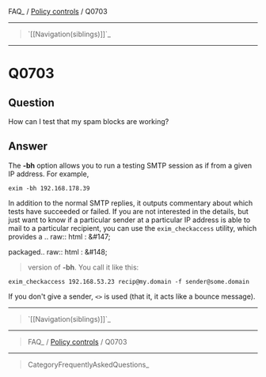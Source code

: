 FAQ\_ / [Policy controls](FAQ/Policy_controls) / Q0703

* * * * *

> \`[[Navigation(siblings)]]\`\_

* * * * *

Q0703
=====

Question
--------

How can I test that my spam blocks are working?

Answer
------

The **-bh** option allows you to run a testing SMTP session as if from a
given IP address. For example,

    exim -bh 192.168.178.39

In addition to the normal SMTP replies, it outputs commentary about which tests have succeeded or failed. If you are not interested in the details, but just want to know if a particular sender at a particular IP address is able to mail to a particular recipient, you can use the `exim_checkaccess` utility, which provides a .. raw:: html
:   &\#147;

packaged.. raw:: html
:   &\#148;

> version of **-bh**. You call it like this:

    exim_checkaccess 192.168.53.23 recip@my.domain -f sender@some.domain

If you don't give a sender, `<>` is used (that it, it acts like a bounce
message).

* * * * *

> \`[[Navigation(siblings)]]\`\_

* * * * *

> FAQ\_ / [Policy controls](FAQ/Policy_controls) / Q0703

* * * * *

> CategoryFrequentlyAskedQuestions\_
